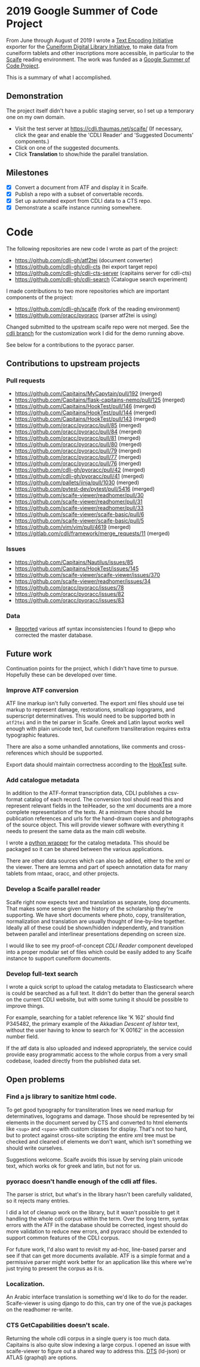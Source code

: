 # 2019 Google Summer of Code Project

From June through August of 2019 I wrote a
[Text Encoding Initiative](https://tei-c.org/)
exporter for the [Cuneiform Digital Library Initiative](https://cdli.ucla.edu),
to make data from cuneiform tablets and other inscriptions more accessible,
in particular to the [Scaife](https://scaife-viewer.org) reading environment.
The work was funded as a
[Google Summer of Code Project](https://summerofcode.withgoogle.com/projects/#5983146665836544).

This is a summary of what I accomplished.

## Demonstration

The project itself didn't have a public staging server, so I set
up a temporary one on my own domain.

 - Visit the test server at https://cdli.thaumas.net/scaife/
   (If necessary, click the gear and enable the 'CDLI Reader'
   and 'Suggested Documents' components.)
 - Click on one of the suggested documents.
 - Click **Translation** to show/hide the parallel translation.

## Milestones

- [x] Convert a document from ATF and display it in Scaife.
- [x] Publish a repo with a subset of convertable records.
- [x] Set up automated export from CDLI data to a CTS repo.
- [x] Demonstrate a scaife instance running somewhere.

# Code

The following repositories are new code I wrote as part of the project:

 - https://github.com/cdli-gh/atf2tei (document converter)
 - https://github.com/cdli-gh/cdli-cts (tei export target repo)
 - https://github.com/cdli-gh/cdli-cts-server (capitains server for cdli-cts)
 - https://github.com/cdli-gh/cdli-search (Catalogue search experiment)

I made contributions to two more repositories which are important
components of the project:

 - https://github.com/cdli-gh/scaife (fork of the reading environment)
 - https://github.com/oracc/pyoracc (parser atf2tei is using)

Changed submitted to the upstream scaife repo were not merged.
See the [cdli branch](https://github.com/cdli-gh/scaife/commits/cdli)
for the customization work I did for the demo running above.

See below for a contributions to the pyoracc parser.

## Contributions to upstream projects

### Pull requests

 - https://github.com/Capitains/MyCapytain/pull/192 (merged)
 - https://github.com/Capitains/flask-capitains-nemo/pull/125 (merged)
 - https://github.com/Capitains/HookTest/pull/146 (merged)
 - https://github.com/Capitains/HookTest/pull/144 (merged)
 - https://github.com/Capitains/HookTest/pull/143 (merged)
 - https://github.com/oracc/pyoracc/pull/85 (merged)
 - https://github.com/oracc/pyoracc/pull/84 (merged)
 - https://github.com/oracc/pyoracc/pull/81 (merged)
 - https://github.com/oracc/pyoracc/pull/80 (merged)
 - https://github.com/oracc/pyoracc/pull/79 (merged)
 - https://github.com/oracc/pyoracc/pull/77 (merged)
 - https://github.com/oracc/pyoracc/pull/76 (merged)
 - https://github.com/cdli-gh/pyoracc/pull/42 (merged)
 - https://github.com/cdli-gh/pyoracc/pull/41 (merged)
 - https://github.com/pallets/jinja/pull/1030 (merged)
 - https://github.com/pytest-dev/pytest/pull/5416 (merged)
 - https://github.com/scaife-viewer/readhomer/pull/30
 - https://github.com/scaife-viewer/readhomer/pull/31
 - https://github.com/scaife-viewer/readhomer/pull/33
 - https://github.com/scaife-viewer/scaife-basic/pull/6
 - https://github.com/scaife-viewer/scaife-basic/pull/5
 - https://github.com/vim/vim/pull/4619 (merged)
 - https://gitlab.com/cdli/framework/merge_requests/11 (merged)

### Issues

 - https://github.com/Capitains/Nautilus/issues/85
 - https://github.com/Capitains/HookTest/issues/145
 - https://github.com/scaife-viewer/scaife-viewer/issues/370
 - https://github.com/scaife-viewer/readhomer/issues/34
 - https://github.com/oracc/pyoracc/issues/78
 - https://github.com/oracc/pyoracc/issues/82
 - https://github.com/oracc/pyoracc/issues/83

### Data

 - [Reported](https://github.com/cdli-gh/data/issues?q=is:issue+label:%22atf+syntax%22)
   various atf syntax inconsistencies I found to @epp who
   corrected the master database.

## Future work

Continuation points for the project, which I didn't have
time to pursue. Hopefully these can be developed over time.

### Improve ATF conversion

ATF line markup isn't fully converted. The export xml files
should use tei markup to represent damage, restorations,
smallcap logograms, and superscript determinatives.
This would need to be supported both in `atf2tei` and in the
tei parser in Scaife. Greek and Latin layout works well enough
with plain unicode text, but cuneiform transliteration requires
extra typographic features.

There are also a some unhandled annotations, like comments
and cross-references which should be supported.

Export data should maintain correctness according to the
[HookTest](https://github.com/Capitains/HookTest) suite.

### Add catalogue metadata

In addition to the ATF-format transcription data, CDLI publishes
a csv-format catalog of each record. The conversion tool should
read this and represent relevant fields in the teiHeader, so
the xml documents are a more complete representation of the
texts. At a minimum there should be publication references
and urls for the hand-drawn copies and photographs of the
source object. This will provide viewer software with everything
it needs to present the same data as the main cdli website.

I wrote a [python wrapper](https://github.com/cdli-gh/cdli-cts/blob/1813415/update/cdli.py)
for the catalog metadata. This should be packaged so it can be
shared between the various applications.

There are other data sources which can also be added,
either to the xml or the viewer. There are lemma and
part of speech annotation data for many tablets from
mtaac, oracc, and other projects.

### Develop a Scaife parallel reader

Scaife right now expects text and translation as separate, long
documents. That makes some sense given the history of the scholarship
they're supporting. We have short documents where photo, copy,
transliteration, normalization and translation are usually thought
of line-by-line together. Ideally all of these could be shown/hidden
independently, and transition between parallel and interlinear
presentations depending on screen size.

I would like to see my proof-of-concept *CDLI Reader* component
developed into a proper modular set of files which could be easily
added to any Scaife instance to support cuneiform documents.

### Develop full-text search

I wrote a quick script to upload the catalog metadata to
Elasticsearch where is could be searched as a full text.
It didn't do better than the general search on the current
CDLI website, but with some tuning it should be possible
to improve things.

For example, searching for a tablet reference like 'K 162'
should find P345482, the primary example of the Akkadian
*Descent of Ishtar* text, without the user having to know
to search for 'K 00162' in the accession number field.

If the atf data is also uploaded and indexed appropriately,
the service could provide easy programmatic access to the
whole corpus from a very small codebase, loaded directly
from the published data set.

## Open problems

### Find a js library to sanitize html code.

To get good typography for transliteration lines we need markup for
determinatives, logograms and damage. Those should be represented
by tei elements in the document served by CTS and converted to html
elements like `<sup>` and `<span>` with custom classes for display.
That's not too hard, but to protect against cross-site scripting
the entire xml tree must be checked and cleaned of elements we don't
want, which isn't something we should write ourselves.

Suggestions welcome. Scaife avoids this issue by serving plain unicode
text, which works ok for greek and latin, but not for us.

### pyoracc doesn't handle enough of the cdli atf files.

The parser is strict, but what's in the library hasn't been carefully
validated, so it rejects many entries.

I did a lot of cleanup work on the library, but it wasn't
possible to get it handling the whole cdli corpus within the term.
Over the long term, syntax errors with the ATF in the database
should be corrected, ingest should do more validation to reduce
new errors, and pyoracc should be extended to support common features
of the CDLI corpus.

For future work, I'd also want to revisit my ad-hoc, line-based parser
and see if that can get more documents available. ATF is a simple
format and a permissive parser might work better for an application
like this where we're just trying to present the corpus as it is.

### Localization.

An Arabic interface translation is something we'd like to do for the
reader. Scaife-viewer is using django to do this, can try one of the
vue.js packages on the readhomer re-write.

### CTS GetCapabilities doesn't scale.

Returning the whole cdli corpus in a single query is too much data.
Capitains is also quite slow indexing a large corpus.
I opened an issue with scaife-viewer to figure out a shared way to
address this.
[DTS](https://distributed-text-services.github.io/specifications/) (ld-json)
or ATLAS (graphql) are options.
